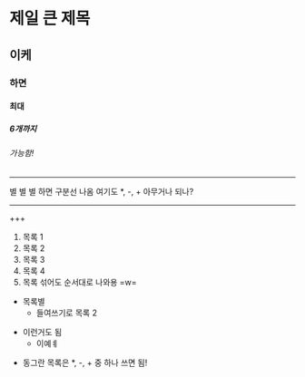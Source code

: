 # 제일 큰 제목
## 이케
### 하면
#### 최대
##### 6개까지
###### 가능함!

* * *
별 별 별 하면 구분선 나옴
여기도 *, -, + 아무거나 되나?

---

+++

1. 목록 1
2. 목록 2
4. 목록 3
3. 목록 4
5. 목록 섞어도 순서대로 나와용 =w=

* 목록별
  * 들여쓰기로 목록 2
 
- 이런거도 됨
  - 이예ㅖ

+ 동그란 목록은 *, -, + 중 하나 쓰면 됨!

